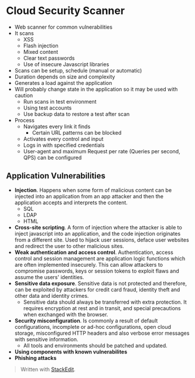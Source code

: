 # Cloud Security Scanner

- Web scanner for common vulnerabilities
- It scans
	- XSS
	- Flash injection
	- Mixed content
	- Clear text passwords
	- Use of insecure Javascript libraries
- Scans can be setup, schedule (manual or automatic)
- Duration depends on size and complexity
- Generates a load against the application
- Will probably change state in the application so it may be used with caution
	- Run scans in test environment
	- Using test accounts
	- Use backup data to restore a test after scan
- Process
	- Navigates every link it finds
		- Certain URL patterns can be blocked
	- Activates every control and input
	- Logs in with specified credentials
	- User-agent and maximum Request per rate (Queries per second, QPS) can be configured

## Application Vulnerabilities

- **Injection**. Happens when some form of malicious content can be injected into an application from an app attacker and then the application accepts and interprets the content.
	- SQL
	- LDAP
	- HTML
- **Cross-site scripting**. A form of injection where the attacker is able to inject javascript into an application, and the code injection originates from a different site. Used to hijack user sessions, deface user websites and redirect the user to other malicious sites.
- **Weak authentication and access control**. Authentication, access control and session management are application logic functions which are often implemented insecurely. This can allow attackers to compromise passwords, keys or session tokens to exploit flaws and assume the users' identities.
- **Sensitive data exposure**. Sensitive data is not protected and therefore, can be exploited by attackers for credit card fraud, identity theft and other data and identity crimes.
	- Sensitive data should always be transferred with extra protection. It requires encryption at rest and in transit, and special precautions when exchanged with the browser.
- **Security misconfiguration**. Is commonly a result of default configurations, incomplete or ad-hoc configurations, open cloud storage, misconfigured HTTP headers and also verbose error messages with sensitive information.
	- All tools and environments should be patched and updated.
- **Using components with known vulnerabilites**
- **Phishing attacks**


> Written with [StackEdit](https://stackedit.io/).
<!--stackedit_data:
eyJoaXN0b3J5IjpbLTE4NjkyMjk0NTgsMTk2MjE4NTExNF19
-->